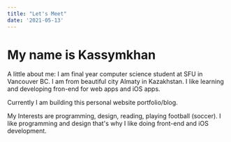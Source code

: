 ```yaml
---
title: "Let's Meet"
date: '2021-05-13'
---
```


# My name is **Kassymkhan**

A little about me:
I am final year computer science student at SFU in Vancouver BC. I am from beautiful city Almaty in Kazakhstan.
I like learning and developing fron-end for web apps and iOS apps.

Currently I am building this personal website portfolio/blog.

My Interests are programming, design, reading, playing football (soccer).
I like programming and design that's why I like doing front-end and iOS development.
